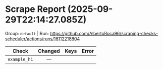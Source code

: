 # Scrape Report (2025-09-29T22:14:27.085Z)

Group: `default`  |  Run: https://github.com/AlbertoRoca96/scraping-checks-scheduler/actions/runs/18112218804

| Check | Changed | Keys | Error |
|---|:---:|:--|:--|
| `example_h1` | — |  |  |
